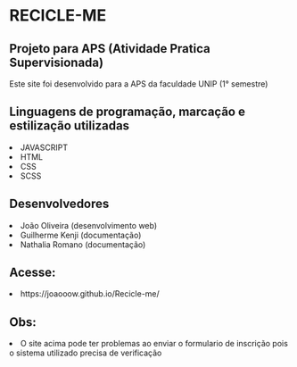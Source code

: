 # RECICLE-ME

## Projeto para APS (Atividade Pratica Supervisionada)
Este site foi desenvolvido para a APS da faculdade UNIP (1° semestre)

## Linguagens de programação, marcação e estilização utilizadas
<li>JAVASCRIPT</li>
<li>HTML</li>
<li>CSS</li>
<li>SCSS</li>

## Desenvolvedores

<li> João Oliveira (desenvolvimento web)</li>
<li> Guilherme Kenji (documentação)</li>
<li> Nathalia Romano (documentação)</li>

## Acesse:

<li> https://joaooow.github.io/Recicle-me/ </li>

## Obs:

<li> O site acima pode ter problemas ao enviar o formulario de inscrição pois o sistema utilizado precisa de verificação </li>
